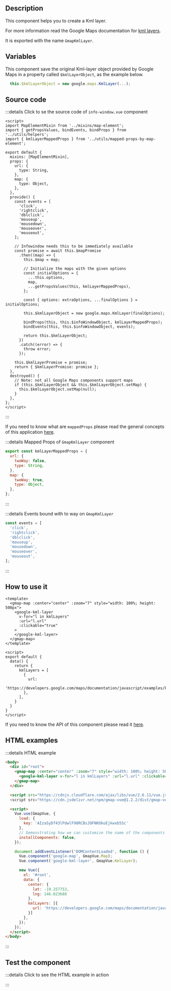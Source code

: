 ## Description

This component helps you to create a Kml layer.

For more information read the Google Maps documentation for [kml layers](https://developers.google.com/maps/documentation/javascript/kmllayer).

It is exported with the name `GmapKmlLayer`.

## Variables

This component save the original Kml-layer object provided by Google Maps in a property called `$kmlLayerObject`, as the example below.

```javascript
  this.$kmlLayerObject = new google.maps.KmlLayer(...);
```

## Source code

:::details Click to se the source code of <code>info-window.vue</code> component

```vue
<script>
import MapElementMixin from '../mixins/map-element';
import { getPropsValues, bindEvents, bindProps } from '../utils/helpers';
import { kmlLayerMappedProps } from '../utils/mapped-props-by-map-element';

export default {
  mixins: [MapElementMixin],
  props: {
    url: {
      type: String,
    },
    map: {
      type: Object,
    },
  },
  provide() {
    const events = [
      'click',
      'rightclick',
      'dblclick',
      'mouseup',
      'mousedown',
      'mouseover',
      'mouseout',
    ];

    // Infowindow needs this to be immediately available
    const promise = await this.$mapPromise
      .then((map) => {
        this.$map = map;

        // Initialize the maps with the given options
        const initialOptions = {
          ...this.options,
          map,
          ...getPropsValues(this, kmlLayerMappedProps),
        };

        const { options: extraOptions, ...finalOptions } = initialOptions;

        this.$kmlLayerObject = new google.maps.KmlLayer(finalOptions);

        bindProps(this, this.$infoWindowObject, kmlLayerMappedProps);
        bindEvents(this, this.$infoWindowObject, events);

        return this.$kmlLayerObject;
      })
      .catch((error) => {
        throw error;
      });

    this.$kmlLayerPromise = promise;
    return { $kmlLayerPromise: promise };
  },
  destroyed() {
    // Note: not all Google Maps components support maps
    if (this.$kmlLayerObject && this.$kmlLayerObject.setMap) {
      this.$kmlLayerObject.setMap(null);
    }
  },
};
</script>

```

:::

If you need to know what are `mappedProps` please read the general concepts of this application [here](/code/utils/mapped-props-by-map-element.html#autocompletemappedprops).

:::details Mapped Props of <code>GmapKmlLayer</code> component

```javascript
export const kmlLayerMappedProps = {
  url: {
    twoWay: false,
    type: String,
  },
  map: {
    twoWay: true,
    type: Object,
  },
};
```

:::

:::details Events bound with to way on <code>GmapKmlLayer</code>

```javascript
const events = [
  'click',
  'rightclick',
  'dblclick',
  'mouseup',
  'mousedown',
  'mouseover',
  'mouseout',
];
```

:::

## How to use it

```vue
<template>
  <gmap-map :center="center" :zoom="7" style="width: 100%; height: 500px">
    <google-kml-layer
      v-for="l in kmlLayers"
      :url="l.url"
      :clickable="true"
    >
    </google-kml-layer>
  </gmap-map>
</template>

<script>
export default {
  data() {
    return {
      kmlLayers = [
        {
          url:
            'https://developers.google.com/maps/documentation/javascript/examples/kml/westcampus.kml',
        },
      ],
    }
  }
}
</script>
```

If you need to know the API of this component please read it [here](/code/components/kml-layer.html).

## HTML examples

:::details HTML example

```html
<body>
  <div id="root">
    <gmap-map :center="center" :zoom="7" style="width: 100%; height: 500px">
      <google-kml-layer v-for="l in kmlLayers" :url="l.url" :clickable="true"></google-kml-layer>
    </gmap-map>
  </div>

  <script src="https://cdnjs.cloudflare.com/ajax/libs/vue/2.6.11/vue.js"></>
  <script src="https://cdn.jsdelivr.net/npm/gmap-vue@1.2.2/dist/gmap-vue.min.js"></script>

  <script>
    Vue.use(GmapVue, {
      load: {
        key: 'AIzaSyDf43lPdwlF98RCBsJOFNKOkoEjkwxb5Sc'
      },
      // Demonstrating how we can customize the name of the components
      installComponents: false,
    });

    document.addEventListener('DOMContentLoaded', function () {
      Vue.component('google-map', GmapVue.Map);
      Vue.component('google-kml-layer', GmapVue.KmlLayer);

      new Vue({
        el: '#root',
        data: {
          center: {
            lat: -19.257753,
            lng: 146.823688
          },
          kmlLayers: [{
            url: 'https://developers.google.com/maps/documentation/javascript/examples/kml/westcampus.kml'
          }]
        },
      });
    });
  </script>
</body>
```

:::

## Test the component

:::details Click to see the HTML example in action

<eg-base>
  <eg-kml-layer />
</eg-base>

:::
